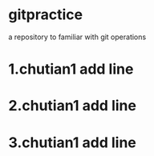 # gitpractice
a repository to familiar with git operations

# 1.chutian1 add line

# 2.chutian1 add line

# 3.chutian1 add line